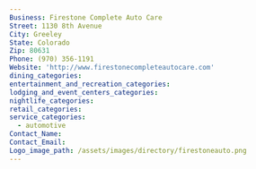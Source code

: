 ```yaml
---
Business: Firestone Complete Auto Care
Street: 1130 8th Avenue
City: Greeley
State: Colorado
Zip: 80631
Phone: (970) 356-1191
Website: 'http://www.firestonecompleteautocare.com'
dining_categories:
entertainment_and_recreation_categories:
lodging_and_event_centers_categories:
nightlife_categories:
retail_categories:
service_categories:
  - automotive
Contact_Name:
Contact_Email:
Logo_image_path: /assets/images/directory/firestoneauto.png
---
```




